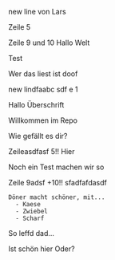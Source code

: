 new line von Lars



Zeile 5



Zeile 9 und
10
Hallo Welt

Test

Wer das liest ist doof

new lindfaabc sdf e 1

Hallo Überschrift

Willkommen im Repo

Wie gefällt es dir?



Zeileasdfasf  5!! Hier 


Noch ein Test
machen wir so


Zeile 9adsf +10!!
sfadfafdasdf

```
Döner macht schöner, mit...
  - Kaese
  - Zwiebel
  - Scharf
```

So leffd dad...

Ist schön hier
Oder?